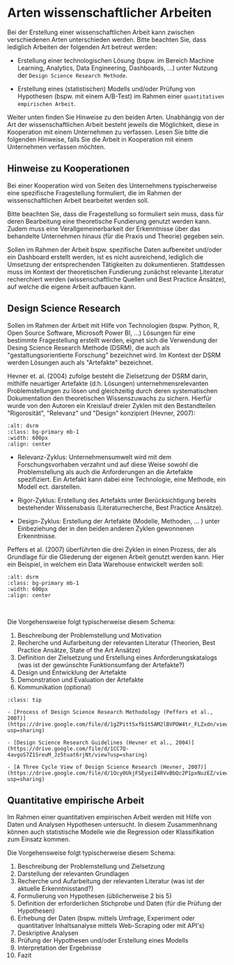 # Arten wissenschaftlicher Arbeiten

Bei der Erstellung einer wissenschaftlichen Arbeit kann zwischen verschiedenen Arten unterschieden werden. Bitte beachten Sie, dass lediglich Arbeiten der folgenden Art betreut werden:

- Erstellung einer technologischen Lösung (bspw. im Bereich Machine Learning, Analytics, Data Engineering, Dashboards, ...) unter Nutzung der `Design Science Research Methode`.

- Erstellung eines (statistischen) Modells und/oder Prüfung von Hypothesen (bspw. mit einem A/B-Test) im Rahmen einer `quantitativen empirischen Arbeit`.

Weiter unten finden Sie Hinweise zu den beiden Arten. Unabhängig von der Art der wissenschaftlichen Arbeit besteht jeweils die Möglichkeit, diese in Kooperation mit einem Unternehmen zu verfassen. Lesen Sie bitte die folgenden Hinweise, falls Sie die Arbeit in Kooperation mit einem Unternehmen verfassen möchten.

## Hinweise zu Kooperationen

Bei einer Kooperation wird von Seiten des Unternehmens typischerweise eine spezifische Fragestellung formuliert, die im Rahmen der wissenschaftlichen Arbeit bearbeitet werden soll.

Bitte beachten Sie, dass die Fragestellung so formuliert sein muss, dass für deren Bearbeitung eine theoretische Fundierung genutzt werden kann. Zudem muss eine Verallgemeinerbarkeit der Erkenntnisse über das behandelte Unternehmen hinaus (für die Praxis und Theorie) gegeben sein.

Sollen im Rahmen der Arbeit bspw. spezifische Daten aufbereitet und/oder ein Dashboard erstellt werden, ist es nicht ausreichend, lediglich die Umsetzung der entsprechenden Tätigkeiten zu dokumentieren. Stattdessen muss im Kontext der theoretischen Fundierung zunächst relevante Literatur recherchiert werden (wissenschaftliche Quellen und Best Practice Änsätze), auf welche die eigene Arbeit aufbauen kann. 


## Design Science Research

Sollen im Rahmen der Arbeit mit Hilfe von Technologien (bspw. Python, R, Open Source Software, Microsoft Power BI, ...) Lösungen für eine bestimmte Fragestellung erstellt werden, eignet sich die Verwendung der Desing Science Research Methode (DSRM), die auch als "gestaltungsorientierte Forschung" bezeichnet wird. Im Kontext der DSRM werden Lösungen auch als "Artefakte" bezeichnet.

Hevner et. al. (2004) zufolge besteht die Zielsetzung der DSRM darin, mithilfe neuartiger Artefakte (d.h. Lösungen) unternehmensrelevanten Problemstellungen zu lösen und gleichzeitig durch deren systematischen Dokumentation den theoretischen Wissenszuwachs zu sichern. Hierfür wurde von den Autoren ein Kreislauf dreier Zyklen mit den Bestandteilen "Rigorosität", "Relevanz" und "Design" konzipiert (Hevner, 2007):

```{image} ../_static/img/dsrm-cycles.png
:alt: dsrm
:class: bg-primary mb-1
:width: 600px
:align: center
```

- Relevanz-Zyklus: Unternehmensumwelt wird mit dem Forschungsvorhaben verzahnt und auf diese Weise sowohl die Problemstellung als auch die Anforderungen an die Artefakte spezifiziert. Ein Artefakt kann dabei eine Technologie, eine Methode, ein Modell ect. darstellen. 

- Rigor-Zyklus: Erstellung des Artefakts unter Berücksichtigung bereits bestehender Wissensbasis (Literaturrecherche, Best Practice Ansätze). 
  
- Design-Zyklus: Erstellung der Artefakte (Modelle, Methoden, ... ) unter Einbeziehung der in den beiden anderen Zyklen gewonnenen Erkenntnisse.


Peffers et al. (2007) überführten die drei Zyklen in einen Prozess, der als Grundlage für die Gliederung der eigenen Arbeit genutzt werden kann. Hier ein Beispiel, in welchem ein Data Warehouse entwickelt werden soll:

```{image} ../_static/img/dsrm-process.png
:alt: dsrm
:class: bg-primary mb-1
:width: 600px
:align: center
```

<br>

Die Vorgehensweise folgt typischerweise diesem Schema:

1. Beschreibung der Problemstellung und Motivation
2. Recherche und Aufarbeitung der relevanten Literatur (Theorien, Best Practice Ansätze, State of the Art Ansätze)
3. Definition der Zielsetzung und Erstellung eines Anforderungskatalogs (was ist der gewünschte Funktionsumfang der Artefakte?)
4. Design und Entwicklung der Artefakte
5. Demonstration und Evaluation der Artefakte
6. Kommunikation (optional)

```{admonition} Literatur
:class: tip

- [Process of Design Science Research Methodology (Peffers et al., 2007)](https://drive.google.com/file/d/1gZPittSxfb1t5AM2lBVPOW4tr_FLZxdn/view?usp=sharing)

- [Design Science Research Guidelines (Hevner et al., 2004)](https://drive.google.com/file/d/1CC7Q-4avgoS7Z1SreuM_Jz5tuat6rjNt/view?usp=sharing)

- [A Three Cycle View of Design Science Research (Hevner, 2007)](https://drive.google.com/file/d/1Ocy0UkjFSEyeiI4RVvBbQc2P1pxNuzEZ/view?usp=sharing)

```

## Quantitative empirische Arbeit

Im Rahmen einer quantitativen empirischen Arbeit werden mit Hilfe von Daten und Analysen Hypothesen untersucht. In diesem Zusammenhnang können auch statistische Modelle wie die Regression oder Klassifikation zum Einsatz kommen.

Die Vorgehensweise folgt typischerweise diesem Schema:

1. Beschreibung der Problemstellung und Zielsetzung
2. Darstellung der relevanten Grundlagen
3. Recherche und Aufarbeitung der relevanten Literatur (was ist der aktuelle Erkenntnisstand?)
4. Formulierung von Hypothesen (üblicherweise 2 bis 5)
5. Definition der erforderlichen Stichprobe und Daten (für die Prüfung der Hypothesen)
6. Erhebung der Daten (bspw. mittels Umfrage, Experiment oder quantitativer Inhaltsanalyse mittels Web-Scraping oder mit API's)
7. Deskriptive Analysen
8. Prüfung der Hypothesen und/oder Erstellung eines Modells
9. Interpretation der Ergebnisse
10. Fazit
